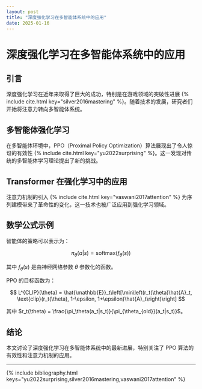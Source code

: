```yaml
---
layout: post
title: "深度强化学习在多智能体系统中的应用"
date: 2025-01-16
---
```


# 深度强化学习在多智能体系统中的应用

## 引言

深度强化学习在近年来取得了巨大的成功，特别是在游戏领域的突破性进展 {% include cite.html key="silver2016mastering" %}。随着技术的发展，研究者们开始将注意力转向多智能体系统。

## 多智能体强化学习

在多智能体环境中，PPO（Proximal Policy Optimization）算法展现出了令人惊讶的有效性 {% include cite.html key="yu2022surprising" %}。这一发现对传统的多智能体学习理论提出了新的挑战。

## Transformer 在强化学习中的应用

注意力机制的引入 {% include cite.html key="vaswani2017attention" %} 为序列建模带来了革命性的变化，这一技术也被广泛应用到强化学习领域。

## 数学公式示例

智能体的策略可以表示为：

$$
\pi_\theta(a|s) = \text{softmax}(f_\theta(s))
$$

其中 $f_\theta(s)$ 是由神经网络参数 $\theta$ 参数化的函数。

PPO 的目标函数为：

$$
L^{CLIP}(\theta) = \hat{\mathbb{E}}_t\left[\min\left(r_t(\theta)\hat{A}_t, \text{clip}(r_t(\theta), 1-\epsilon, 1+\epsilon)\hat{A}_t\right)\right]
$$

其中 $r_t(\theta) = \frac{\pi_\theta(a_t|s_t)}{\pi_{\theta_{old}}(a_t|s_t)}$。

## 结论

本文讨论了深度强化学习在多智能体系统中的最新进展，特别关注了 PPO 算法的有效性和注意力机制的应用。

---

{% include bibliography.html keys="yu2022surprising,silver2016mastering,vaswani2017attention" %}
